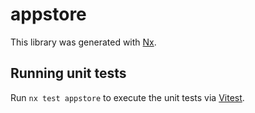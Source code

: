 # appstore

This library was generated with [Nx](https://nx.dev).

## Running unit tests

Run `nx test appstore` to execute the unit tests via [Vitest](https://vitest.dev/).

